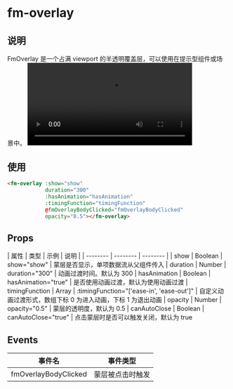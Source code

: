 # fm-overlay

## 说明
FmOverlay 是一个占满 viewport 的半透明覆盖层，可以使用在提示型组件或场景中。
<video src="http://baas.dfs.flyme.cn/group3/M05/B5/B1/CgOUhlpLcCyAGgXDABMiUByYU7s066.mp4" style="width: 375px;" controls="controls"></video>

## 使用
```html
<fm-overlay :show="show"
            duration="300"
            :hasAnimation="hasAnimation"
            :timingFunction="timingFunction"
            @fmOverlayBodyClicked="fmOverlayBodyClicked"
            opacity="0.5"></fm-overlay>
```

## Props
| 属性 | 类型 | 示例 | 说明 |
| -------- | -------- | -------- | 
| show | Boolean | show="show"  | 蒙层是否显示，单项数据流从父组件传入
| duration | Number | duration="300"  | 动画过渡时间。默认为 300
| hasAnimation | Boolean | hasAnimation="true"  | 是否使用动画过渡，默认为使用动画过渡
| timingFunction | Array | :timingFunction="\['ease-in', 'ease-out'\]"  | 自定义动画过渡形式，数组下标 0 为进入动画，下标 1 为退出动画
| opacity | Number | opacity="0.5"  | 蒙层的透明度，默认为 0.5
| canAutoClose | Boolean | canAutoClose="true"  | 点击蒙层时是否可以触发关闭，默认为 true

## Events
| 事件名 | 事件类型 
| -------- | -------- 
| fmOverlayBodyClicked | 蒙层被点击时触发

